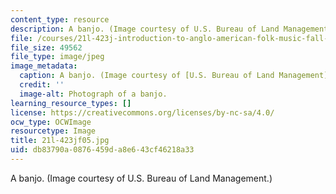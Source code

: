 ```yaml
---
content_type: resource
description: A banjo. (Image courtesy of U.S. Bureau of Land Management.)
file: /courses/21l-423j-introduction-to-anglo-american-folk-music-fall-2005/db83790a0876459da8e643cf46218a33_21l-423jf05.jpg
file_size: 49562
file_type: image/jpeg
image_metadata:
  caption: A banjo. (Image courtesy of [U.S. Bureau of Land Management](https://www.blm.gov/).)
  credit: ''
  image-alt: Photograph of a banjo.
learning_resource_types: []
license: https://creativecommons.org/licenses/by-nc-sa/4.0/
ocw_type: OCWImage
resourcetype: Image
title: 21l-423jf05.jpg
uid: db83790a-0876-459d-a8e6-43cf46218a33
---
```

A banjo. (Image courtesy of U.S. Bureau of Land Management.)